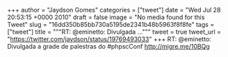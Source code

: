 
+++
author = "Jaydson Gomes"
categories = ["tweet"]
date = "Wed Jul 28 20:53:15 +0000 2010"
draft = false
image = "No media found for this Tweet"
slug = "16dd350b85bb730a5195de2341b48b5963f8f8fe"
tags = ["tweet"]
title = """RT: @eminetto: Divulgada ..."""
tweet = true
tweet_url = "https://twitter.com/jaydson/status/19769493033"
+++
RT: @eminetto: Divulgada a grade de palestras do #phpscConf http://migre.me/10BQg
